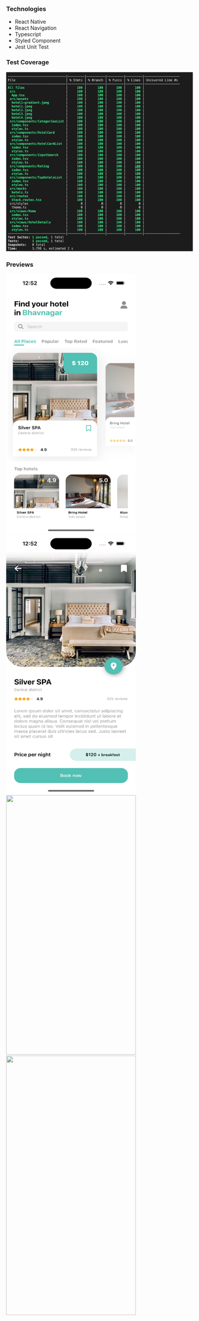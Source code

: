 ### Technologies
+ React Native
+ React Navigation
+ Typescript
+ Styled Component
+ Jest Unit Test

### Test Coverage
<img src="https://github.com/HpSurani1997/BookingAppSampleHp/blob/master/screenshot/coverage.png?raw=true" />

### Previews
<img width=350 height=700 src="https://github.com/HpSurani1997/BookingAppSampleHp/blob/master/screenshot/screenshot-1.png?raw=true" />
<img width=350 height=700 src="https://github.com/HpSurani1997/BookingAppSampleHp/blob/master/screenshot/screenshot-2.png?raw=true" />
<img width=350 height=700 src="https://github.com/HpSurani1997/BookingAppSampleHp/blob/master/screenshot/screenshot-3.png?raw=true" />
<img width=350 height=700 src="https://github.com/HpSurani1997/BookingAppSampleHp/blob/master/screenshot/screenshot-4.png?raw=true" />
